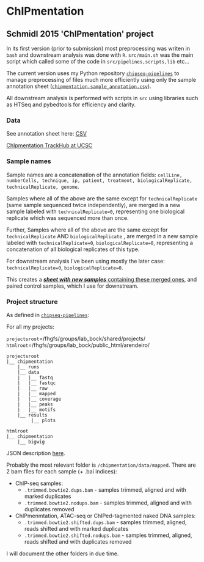 ChIPmentation
=====

Schmidl 2015 'ChIPmentation' project
-----
In its first version (prior to submission) most preprocessing was writen in `bash` and downstream analysis was done with `R`. `src/main.sh` was the main script which called some of the code in `src/pipelines,scripts,lib` etc...

The current version uses my Python repository [`chipseq-pipelines`](https://github.com/afrendeiro/chipseq-pipelines) to manage preprocessing of files much more efficiently using only the sample annotation sheet ([`chipmentation.sample_annotation.csv`](metadata/chipmentation.sample_annotation.csv)).

All downstream analysis is performed with scripts in `src` using libraries such as HTSeq and pybedtools for efficiency and clarity.

### Data
See annotation sheet here: [CSV](metadata/chipmentation.replicates.annotation_sheet.csv)

[ChIpmentation TrackHub at UCSC](http://genome.ucsc.edu/cgi-bin/hgTracks?db=hg19&hubClear=http://biomedical-sequencing.at/bocklab/papers/schmidl2015/hub.txt&position=chr16:88485000-88885000)

### Sample names
Sample names are a concatenation of the annotation fields: `cellLine, numberCells, technique, ip, patient, treatment, biologicalReplicate, technicalReplicate, genome`. 

Samples where all of the above are the same except for `technicalReplicate` (same sample sequenced twice independently), are merged in a new sample labeled with `technicalReplicate=0`, representing one biological replicate which was sequenced more than once. 

Further, Samples where all of the above are the same except for `technicalReplicate` AND `biologicalReplicate` , are merged in a new sample labeled with `technicalReplicate=0`, `biologicalReplicate=0`, representing a concatenation of all biological replicates of this type.

For downstream analysis I've been using mostly the later case: `technicalReplicate=0`, `biologicalReplicate=0`.

This creates a [***sheet with new samples*** containing these merged ones](metadata/chipmentation.replicates.annotation_sheet.csv), and paired control samples, which I use for downstream.

### Project structure
As defined in [`chipseq-pipelines`](https://github.com/afrendeiro/chipseq-pipelines):

For all my projects:

`projectsroot`=/fhgfs/groups/lab_bock/shared/projects/
`htmlroot`=/fhgfs/groups/lab_bock/public_html/arendeiro/

```
projectsroot
|__ chipmentation
    |__ runs
    |__ data
    |   |__ fastq
    |   |__ fastqc
    |   |__ raw
    |   |__ mapped
    |   |__ coverage
    |   |__ peaks
    |   |__ motifs
    |__ results
         |__ plots

htmlroot
|__ chipmentation
    |__ bigwig
```

JSON description [here](metadata/projectPaths.json).

Probably the most relevant folder is `/chipmentation/data/mapped`. There are 2 bam files for each sample (+ .bai indices):
- ChIP-seq samples:
    - `.trimmed.bowtie2.dups.bam` - samples trimmed, aligned and with marked duplicates
    - `.trimmed.bowtie2.nodups.bam` - samples trimmed, aligned and with duplicates removed
- ChIPmenmtation, ATAC-seq or ChIPed-tagmented naked DNA samples:
    - `.trimmed.bowtie2.shifted.dups.bam` - samples trimmed, aligned, reads shifted and with marked duplicates
    - `.trimmed.bowtie2.shifted.nodups.bam` - samples trimmed, aligned, reads shifted and with duplicates removed

I will document the other folders in due time.
